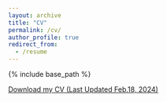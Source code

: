 ```yaml
---
layout: archive
title: "CV"
permalink: /cv/
author_profile: true
redirect_from:
  - /resume
---
```


{% include base_path %}

[Download my CV (Last Updated Feb.18, 2024)]({{base_path}}/files/XiLi_CV.pdf)
